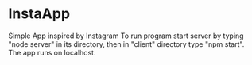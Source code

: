 # InstaApp
 Simple App inspired by Instagram 
To run program start server by typing "node server" in its directory, then in "client" directory type "npm start". The app runs on localhost.

